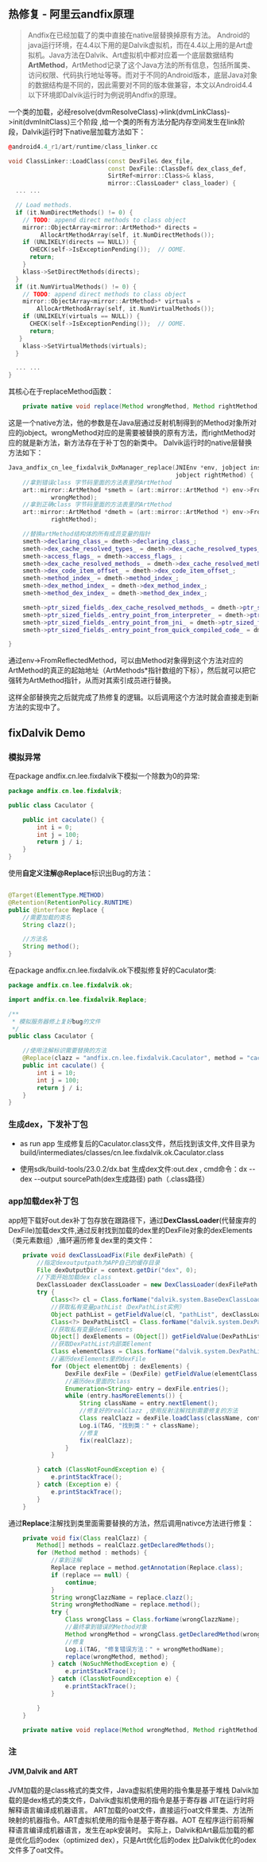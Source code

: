 ## 热修复 - 阿里云andfix原理
> Andfix在已经加载了的类中直接在native层替换掉原有方法。
> Android的java运行环境，在4.4以下用的是Dalvik虚拟机，而在4.4以上用的是Art虚拟机。Java方法在Dalvik、Art虚拟机中都对应着一个底层数据结构**ArtMethod**，ArtMethod记录了这个Java方法的所有信息，包括所属类、访问权限、代码执行地址等等。而对于不同的Android版本，底层Java对象的数据结构是不同的，因此需要对不同的版本做兼容，本文以Android4.4以下环境即Dalvik运行时为例说明Andfix的原理。

一个类的加载，必经resolve(dvmResolveClass)->link(dvmLinkClass)->init(dvmInitClass)三个阶段
,给一个类的所有方法分配内存空间发生在link阶段，Dalvik运行时下native层加载方法如下：
````c++
@android4.4_r1/art/runtime/class_linker.cc

void ClassLinker::LoadClass(const DexFile& dex_file,
                            const DexFile::ClassDef& dex_class_def,
                            SirtRef<mirror::Class>& klass,
                            mirror::ClassLoader* class_loader) {
  ... ...

  // Load methods.
  if (it.NumDirectMethods() != 0) {
    // TODO: append direct methods to class object
    mirror::ObjectArray<mirror::ArtMethod>* directs =
         AllocArtMethodArray(self, it.NumDirectMethods());
    if (UNLIKELY(directs == NULL)) {
      CHECK(self->IsExceptionPending());  // OOME.
      return;
    }
    klass->SetDirectMethods(directs);
  }
  if (it.NumVirtualMethods() != 0) {
    // TODO: append direct methods to class object
    mirror::ObjectArray<mirror::ArtMethod>* virtuals =
        AllocArtMethodArray(self, it.NumVirtualMethods());
    if (UNLIKELY(virtuals == NULL)) {
      CHECK(self->IsExceptionPending());  // OOME.
      return;
   }
    klass->SetVirtualMethods(virtuals);
  }

  ... ...
}

````

其核心在于replaceMethod函数：

````java
    private native void replace(Method wrongMethod, Method rightMethod);
````
这是一个native方法，他的参数是在Java层通过反射机制得到的Method对象所对应的jobject。wrongMethod对应的是需要被替换的原有方法，而rightMethod对应的就是新方法，新方法存在于补丁包的新类中。
Dalvik运行时的native层替换方法如下：
````c++
Java_andfix_cn_lee_fixdalvik_DxManager_replace(JNIEnv *env, jobject instance, jobject wrongMethod,
                                               jobject rightMethod) {
    //拿到错误class 字节码里面的方法表里的ArtMethod
    art::mirror::ArtMethod *smeth = (art::mirror::ArtMethod *) env->FromReflectedMethod(
            wrongMethod);
    //拿到正确class 字节码里面的方法表里的ArtMethod
    art::mirror::ArtMethod *dmeth = (art::mirror::ArtMethod *) env->FromReflectedMethod(
            rightMethod);

    //替换artMethod结构体的所有成员变量的指针
    smeth->declaring_class_= dmeth->declaring_class_;
    smeth->dex_cache_resolved_types_ = dmeth->dex_cache_resolved_types_;
    smeth->access_flags_ = dmeth->access_flags_ ;
    smeth->dex_cache_resolved_methods_ = dmeth->dex_cache_resolved_methods_;
    smeth->dex_code_item_offset_ = dmeth->dex_code_item_offset_;
    smeth->method_index_ = dmeth->method_index_;
    smeth->dex_method_index_ = dmeth->dex_method_index_;
    smeth->method_dex_index_ = dmeth->method_dex_index_;

    smeth->ptr_sized_fields_.dex_cache_resolved_methods_ = dmeth->ptr_sized_fields_.dex_cache_resolved_methods_;
    smeth->ptr_sized_fields_.entry_point_from_interpreter_ = dmeth->ptr_sized_fields_.entry_point_from_interpreter_;
    smeth->ptr_sized_fields_.entry_point_from_jni_ = dmeth->ptr_sized_fields_.entry_point_from_jni_;
    smeth->ptr_sized_fields_.entry_point_from_quick_compiled_code_ = dmeth->ptr_sized_fields_.entry_point_from_quick_compiled_code_;

}
````
通过env->FromReflectedMethod，可以由Method对象得到这个方法对应的ArtMethod的真正的起始地址（ArtMethods*指针数组的下标），然后就可以把它强转为ArtMethod指针，从而对其索引成员进行替换。

这样全部替换完之后就完成了热修复的逻辑。以后调用这个方法时就会直接走到新方法的实现中了。

## fixDalvik Demo

### 模拟异常
在package andfix.cn.lee.fixdalvik下模拟一个除数为0的异常:
````java
package andfix.cn.lee.fixdalvik;

public class Caculator {

    public int caculate() {
        int i = 0;
        int j = 100;
        return j / i;
    }
}
````
使用**自定义注解@Replace**标识出Bug的方法：
````java

@Target(ElementType.METHOD)
@Retention(RetentionPolicy.RUNTIME)
public @interface Replace {
    //需要加载的类名
    String clazz();

    //方法名
    String method();
}
````

在package andfix.cn.lee.fixdalvik.ok下模拟修复好的Caculator类:

````java
package andfix.cn.lee.fixdalvik.ok;

import andfix.cn.lee.fixdalvik.Replace;

/**
 * 模拟服务器修上复好bug的文件
 */
public class Caculator {

    //使用注解标识需要替换的方法
    @Replace(clazz = "andfix.cn.lee.fixdalvik.Caculator", method = "caculate")
    public int caculate() {
        int i = 10;
        int j = 100;
        return j / i;
    }
}
````
### 生成dex，下发补丁包
- as run app 生成修复后的Caculator.class文件，然后找到该文件,文件目录为build/intermediates/classes/cn.lee.fixdalvik.ok.Caculator.class

- 使用sdk/build-tools/23.0.2/dx.bat 生成dex文件:out.dex   ,  cmd命令：dx --dex --output sourcePath(dex生成路径) path（.class路径）

### app加载dex补丁包
app短下载好out.dex补丁包存放在跟路径下，通过**DexClassLoader**(代替废弃的DexFile)加载dex文件,通过反射找到加载的dex里的DexFile对象的dexElements（类元素数组）,循环遍历修复dex里的类文件：
````java
    private void dexClassLoadFix(File dexFilePath) {
        //指定dexoutputpath为APP自己的缓存目录
        File dexOutputDir = context.getDir("dex", 0);
        //下面开始加载dex class
        DexClassLoader dexClassLoader = new DexClassLoader(dexFilePath.getAbsolutePath(), dexOutputDir.getAbsolutePath(), null, context.getClassLoader());
        try {
            Class<?> cl = Class.forName("dalvik.system.BaseDexClassLoader");
            //获取私有变量pathList（DexPathList实例）
            Object pathList = getFieldValue(cl, "pathList", dexClassLoader);
            Class<?> DexPathListCl = Class.forName("dalvik.system.DexPathList");
            //获取私有变量dexElements
            Object[] dexElements = (Object[]) getFieldValue(DexPathListCl, "dexElements", pathList);
            //获取DexPathList内部类Element
            Class elementClass = Class.forName("dalvik.system.DexPathList$Element");
            //遍历dexElements里的dexFile
            for (Object elementObj : dexElements) {
                DexFile dexFile = (DexFile) getFieldValue(elementClass, "dexFile", elementObj);
                //遍历dex里面的class
                Enumeration<String> entry = dexFile.entries();
                while (entry.hasMoreElements()) {
                    String className = entry.nextElement();
                    //修复好的realClazz ,使用反射注解找到需要修复的方法
                    Class realClazz = dexFile.loadClass(className, context.getClassLoader());
                    Log.i(TAG, "找到类：" + className);
                    //修复
                    fix(realClazz);
                }
            }

        } catch (ClassNotFoundException e) {
            e.printStackTrace();
        } catch (Exception e) {
            e.printStackTrace();
        }
    }
````
通过**Replace**注解找到类里面需要替换的方法，然后调用nativce方法进行修复：
````java
    private void fix(Class realClazz) {
        Method[] methods = realClazz.getDeclaredMethods();
        for (Method method : methods) {
            //拿到注解
            Replace replace = method.getAnnotation(Replace.class);
            if (replace == null) {
                continue;
            }
            String wrongClazzName = replace.clazz();
            String wrongMethodName = replace.method();
            try {
                Class wrongClass = Class.forName(wrongClazzName);
                //最终拿到错误的Method对象
                Method wrongMethod = wrongClass.getDeclaredMethod(wrongMethodName, method.getParameterTypes());
                //修复
                Log.i(TAG, "修复错误方法：" + wrongMethodName);
                replace(wrongMethod, method);
            } catch (NoSuchMethodException e) {
                e.printStackTrace();
            } catch (ClassNotFoundException e) {
                e.printStackTrace();
            }

        }
    }

    private native void replace(Method wrongMethod, Method rightMethod);
````

### 注
#### JVM,Dalvik and ART

JVM加载的是class格式的类文件，Java虚拟机使用的指令集是基于堆栈
Dalvik加载的是dex格式的类文件，Dalvik虚拟机使用的指令是基于寄存器 JIT在运行时将解释语言编译成机器语言。
ART加载的oat文件，直接运行oat文件里类、方法所映射的机器指令。ART虚拟机使用的指令是基于寄存器。AOT 在程序运行前将解释语言编译成机器语言，发生在apk安装时。
实际上，Dalvik和Art最后加载的都是优化后的odex（optimized dex），只是Art优化后的odex 比Dalvik优化的odex文件多了oat文件。
